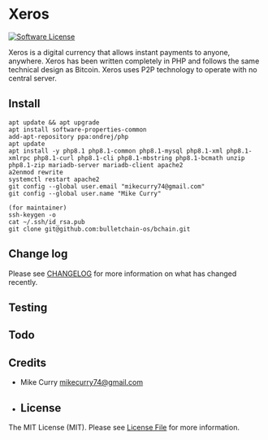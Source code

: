 # Xeros

[![Software License][ico-license]](LICENSE.md)

Xeros is a digital currency that allows instant payments to anyone, anywhere. Xeros has been written completely in PHP 
and follows the same technical design as Bitcoin. Xeros uses P2P technology to operate with no central server.

## Install
```
apt update && apt upgrade
apt install software-properties-common
add-apt-repository ppa:ondrej/php
apt update
apt install -y php8.1 php8.1-common php8.1-mysql php8.1-xml php8.1-xmlrpc php8.1-curl php8.1-cli php8.1-mbstring php8.1-bcmath unzip php8.1-zip mariadb-server mariadb-client apache2
a2enmod rewrite
systemctl restart apache2
git config --global user.email "mikecurry74@gmail.com"
git config --global user.name "Mike Curry"

(for maintainer)
ssh-keygen -o
cat ~/.ssh/id_rsa.pub
git clone git@github.com:bulletchain-os/bchain.git
```

## Change log

Please see [CHANGELOG](CHANGELOG.md) for more information on what has changed recently.

## Testing

## Todo

## Credits

- Mike Curry <mikecurry74@gmail.com>
- ## License

The MIT License (MIT). Please see [License File](LICENSE.md) for more information.

[ico-license]: https://img.shields.io/badge/license-MIT-brightgreen.svg?style=flat-square
